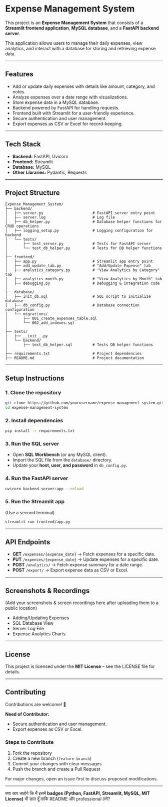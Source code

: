 
# Expense Management System

This project is an **Expense Management System** that consists of a **Streamlit frontend application**, **MySQL database**, and a **FastAPI backend server**.

This application allows users to manage their daily expenses, view analytics, and interact with a database for storing and retrieving expense data.

---

## Features

* Add or update daily expenses with details like amount, category, and notes.
* Analyze expenses over a date range with visualizations.
* Store expense data in a MySQL database.
* Backend powered by FastAPI for handling requests.
* Frontend built with Streamlit for a user-friendly experience.
* Secure authentication and user management.
* Export expenses as CSV or Excel for record-keeping.

---

## Tech Stack

* **Backend:** FastAPI, Uvicorn
* **Frontend:** Streamlit
* **Database:** MySQL
* **Other Libraries:** Pydantic, Requests

---

## Project Structure

```
Expense_Management_System/
├── backend/                           
│   ├── server.py                      # FastAPI server entry point
│   ├── server.log                     # Log file
│   ├── db_helper.py                   # Database helper functions for CRUD operations
│   ├── logging_setup.py               # Logging configuration for backend
│   └── tests/                         
│       ├── test_server.py             # Tests for FastAPI server
│       └── test_db_helper.py          # Tests for DB helper functions
│
├── frontend/                          
│   ├── app.py                         # Streamlit app entry point
│   ├── add_update_tab.py              # "Add/Update Expense" tab
│   ├── analytics_category.py          # "View Analytics by Category" tab
│   ├── analytics_month.py             # "View Analytics by Month" tab
│   ├── debugging.py                   # Debugging & integration code
│
├── database/                          
│   ├── init_db.sql                    # SQL script to initialize database
│   ├── db_config.py                   # Database connection configuration
│   └── migrations/                    
│       ├── 001_create_expenses_table.sql
│       └── 002_add_indexes.sql
│
├── tests/                             
│   ├── __init__.py                    
│   └── backend/                       
│       ├── test_db_helper.sql         # Tests DB helper functions
│
├── requirements.txt                   # Project dependencies
├── README.md                          # Project documentation
```

---

## Setup Instructions

### 1. Clone the repository

```bash
git clone https://github.com/yourusername/expense-management-system.git
cd expense-management-system
```

### 2. Install dependencies

```bash
pip install -r requirements.txt
```

### 3. Run the SQL server

* Open **SQL Workbench** (or any MySQL client).
* Import the SQL file from the `database/` directory.
* Update your **host, user, and password** in `db_config.py`.

### 4. Run the FastAPI server

```bash
uvicorn backend.server:app --reload
```

### 5. Run the Streamlit app

(Use a second terminal)

```bash
streamlit run frontend/app.py
```

---

## API Endpoints

* **GET** `/expenses/{expense_date}` → Fetch expenses for a specific date.
* **PUT** `/expenses/{expense_date}` → Update expenses for a specific date.
* **POST** `/analytics/` → Fetch expense summary for a date range.
* **POST** `/export/` → Export expense data as CSV or Excel.

---

## Screenshots & Recordings

(Add your screenshots & screen recordings here after uploading them to a public location)

* Adding/Updating Expenses
* SQL Database View
* Server Log File
* Expense Analytics Charts

---

## License

This project is licensed under the **MIT License** – see the LICENSE file for details.

---

## Contributing

Contributions are welcome! 🚀

**Need of Contributor:**

* Secure authentication and user management.
* Export expenses as CSV or Excel.

### Steps to Contribute

1. Fork the repository
2. Create a new branch (`feature-branch`)
3. Commit your changes with clear messages
4. Push the branch and create a Pull Request

For major changes, open an issue first to discuss proposed modifications.

---

क्या आप चाहोगे कि मैं इसमें **badges (Python, FastAPI, Streamlit, MySQL, MIT License)** भी डाल दूँ ताकि README और professional लगे?
